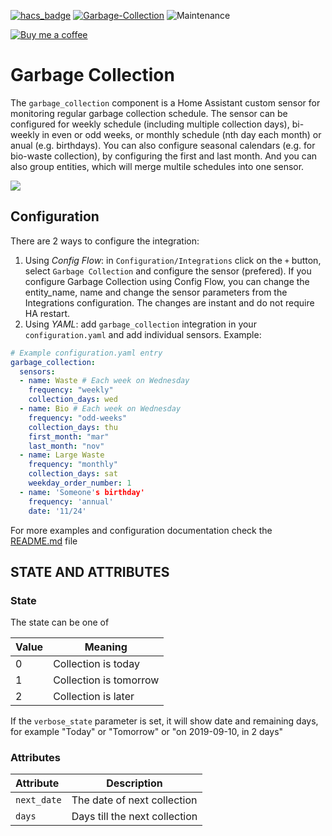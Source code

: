 [![hacs_badge](https://img.shields.io/badge/HACS-Default-orange.svg)](https://github.com/custom-components/hacs) [![Garbage-Collection](https://img.shields.io/github/v/release/bruxy70/Garbage-Collection.svg?1)](https://github.com/bruxy70/Garbage-Collection) ![Maintenance](https://img.shields.io/maintenance/yes/2020.svg)

[![Buy me a coffee](https://img.shields.io/static/v1.svg?label=Buy%20me%20a%20coffee&message=🥨&color=black&logo=buy%20me%20a%20coffee&logoColor=white&labelColor=6f4e37)](https://www.buymeacoffee.com/3nXx0bJDP)

# Garbage Collection

The `garbage_collection` component is a Home Assistant custom sensor for monitoring regular garbage collection schedule. The sensor can be configured for weekly schedule (including multiple collection days), bi-weekly in even or odd weeks, or monthly schedule (nth day each month) or anual (e.g. birthdays). You can also configure seasonal calendars (e.g. for bio-waste collection), by configuring the first and last month. And you can also group entities, which will merge multile schedules into one sensor.

<img src="https://github.com/bruxy70/Garbage-Collection/blob/master/images/sensor.png">

## Configuration
There are 2 ways to configure the integration:
1. Using *Config Flow*: in `Configuration/Integrations` click on the `+` button, select `Garbage Collection` and configure the sensor (prefered). If you configure Garbage Collection using Config Flow, you can change the entity_name, name and change the sensor parameters from the Integrations configuration. The changes are instant and do not require HA restart.
2. Using *YAML*: add `garbage_collection` integration in your `configuration.yaml` and add individual sensors. Example:

```yaml
# Example configuration.yaml entry
garbage_collection:
  sensors:
  - name: Waste # Each week on Wednesday
    frequency: "weekly"
    collection_days: wed
  - name: Bio # Each week on Wednesday
    frequency: "odd-weeks"
    collection_days: thu
    first_month: "mar"
    last_month: "nov"
  - name: Large Waste
    frequency: "monthly"
    collection_days: sat
    weekday_order_number: 1
  - name: 'Someone's birthday'
    frequency: 'annual'
    date: '11/24'
```
For more examples and configuration documentation check the <a href="https://github.com/bruxy70/Garbage-Collection/blob/development/README.md">README.md</a> file

## STATE AND ATTRIBUTES

### State
The state can be one of

| Value | Meaning
|:------|---------
| 0 | Collection is today
| 1 | Collection is tomorrow
| 2 | Collection is later 

If the `verbose_state` parameter is set, it will show date and remaining days, for example "Today" or "Tomorrow" or "on 2019-09-10, in 2 days"

### Attributes
| Attribute | Description
|:----------|------------
| `next_date` | The date of next collection
| `days` | Days till the next collection

